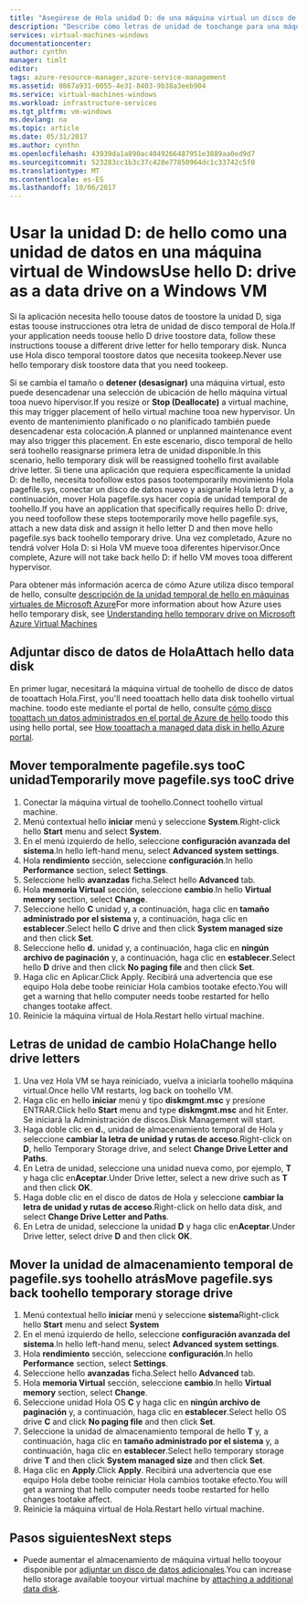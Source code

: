 ```yaml
---
title: "Asegúrese de Hola unidad D: de una máquina virtual un disco de datos | Documentos de Microsoft"
description: "Describe cómo letras de unidad de toochange para una máquina virtual de Windows para que puedan utilizar unidad D: de hello como una unidad de datos."
services: virtual-machines-windows
documentationcenter: 
author: cynthn
manager: timlt
editor: 
tags: azure-resource-manager,azure-service-management
ms.assetid: 0867a931-0055-4e31-8403-9b38a3eeb904
ms.service: virtual-machines-windows
ms.workload: infrastructure-services
ms.tgt_pltfrm: vm-windows
ms.devlang: na
ms.topic: article
ms.date: 05/31/2017
ms.author: cynthn
ms.openlocfilehash: 43939da1a890ac4049266487951e3889aa0ed9d7
ms.sourcegitcommit: 523283cc1b3c37c428e77850964dc1c33742c5f0
ms.translationtype: MT
ms.contentlocale: es-ES
ms.lasthandoff: 10/06/2017
---
```

# <a name="use-hello-d-drive-as-a-data-drive-on-a-windows-vm"></a><span data-ttu-id="01197-103">Usar la unidad D: de hello como una unidad de datos en una máquina virtual de Windows</span><span class="sxs-lookup"><span data-stu-id="01197-103">Use hello D: drive as a data drive on a Windows VM</span></span>
<span data-ttu-id="01197-104">Si la aplicación necesita hello toouse datos de toostore la unidad D, siga estas toouse instrucciones otra letra de unidad de disco temporal de Hola.</span><span class="sxs-lookup"><span data-stu-id="01197-104">If your application needs toouse hello D drive toostore data, follow these instructions toouse a different drive letter for hello temporary disk.</span></span> <span data-ttu-id="01197-105">Nunca use Hola disco temporal toostore datos que necesita tookeep.</span><span class="sxs-lookup"><span data-stu-id="01197-105">Never use hello temporary disk toostore data that you need tookeep.</span></span>

<span data-ttu-id="01197-106">Si se cambia el tamaño o **detener (desasignar)** una máquina virtual, esto puede desencadenar una selección de ubicación de hello máquina virtual tooa nuevo hipervisor.</span><span class="sxs-lookup"><span data-stu-id="01197-106">If you resize or **Stop (Deallocate)** a virtual machine, this may trigger placement of hello virtual machine tooa new hypervisor.</span></span> <span data-ttu-id="01197-107">Un evento de mantenimiento planificado o no planificado también puede desencadenar esta colocación.</span><span class="sxs-lookup"><span data-stu-id="01197-107">A planned or unplanned maintenance event may also trigger this placement.</span></span> <span data-ttu-id="01197-108">En este escenario, disco temporal de hello será toohello reasignarse primera letra de unidad disponible.</span><span class="sxs-lookup"><span data-stu-id="01197-108">In this scenario, hello temporary disk will be reassigned toohello first available drive letter.</span></span> <span data-ttu-id="01197-109">Si tiene una aplicación que requiera específicamente la unidad D: de hello, necesita toofollow estos pasos tootemporarily movimiento Hola pagefile.sys, conectar un disco de datos nuevo y asignarle Hola letra D y, a continuación, mover Hola pagefile.sys hacer copia de unidad temporal de toohello.</span><span class="sxs-lookup"><span data-stu-id="01197-109">If you have an application that specifically requires hello D: drive, you need toofollow these steps tootemporarily move hello pagefile.sys, attach a new data disk and assign it hello letter D and then move hello pagefile.sys back toohello temporary drive.</span></span> <span data-ttu-id="01197-110">Una vez completado, Azure no tendrá volver Hola D: si Hola VM mueve tooa diferentes hipervisor.</span><span class="sxs-lookup"><span data-stu-id="01197-110">Once complete, Azure will not take back hello D: if hello VM moves tooa different hypervisor.</span></span>

<span data-ttu-id="01197-111">Para obtener más información acerca de cómo Azure utiliza disco temporal de hello, consulte [descripción de la unidad temporal de hello en máquinas virtuales de Microsoft Azure](https://blogs.msdn.microsoft.com/mast/2013/12/06/understanding-the-temporary-drive-on-windows-azure-virtual-machines/)</span><span class="sxs-lookup"><span data-stu-id="01197-111">For more information about how Azure uses hello temporary disk, see [Understanding hello temporary drive on Microsoft Azure Virtual Machines](https://blogs.msdn.microsoft.com/mast/2013/12/06/understanding-the-temporary-drive-on-windows-azure-virtual-machines/)</span></span>

## <a name="attach-hello-data-disk"></a><span data-ttu-id="01197-112">Adjuntar disco de datos de Hola</span><span class="sxs-lookup"><span data-stu-id="01197-112">Attach hello data disk</span></span>
<span data-ttu-id="01197-113">En primer lugar, necesitará la máquina virtual de toohello de disco de datos de tooattach Hola.</span><span class="sxs-lookup"><span data-stu-id="01197-113">First, you'll need tooattach hello data disk toohello virtual machine.</span></span> <span data-ttu-id="01197-114">toodo este mediante el portal de hello, consulte [cómo disco tooattach un datos administrados en el portal de Azure de hello](attach-managed-disk-portal.md).</span><span class="sxs-lookup"><span data-stu-id="01197-114">toodo this using hello portal, see [How tooattach a managed data disk in hello Azure portal](attach-managed-disk-portal.md).</span></span>

## <a name="temporarily-move-pagefilesys-tooc-drive"></a><span data-ttu-id="01197-115">Mover temporalmente pagefile.sys tooC unidad</span><span class="sxs-lookup"><span data-stu-id="01197-115">Temporarily move pagefile.sys tooC drive</span></span>
1. <span data-ttu-id="01197-116">Conectar la máquina virtual de toohello.</span><span class="sxs-lookup"><span data-stu-id="01197-116">Connect toohello virtual machine.</span></span> 
2. <span data-ttu-id="01197-117">Menú contextual hello **iniciar** menú y seleccione **System**.</span><span class="sxs-lookup"><span data-stu-id="01197-117">Right-click hello **Start** menu and select **System**.</span></span>
3. <span data-ttu-id="01197-118">En el menú izquierdo de hello, seleccione **configuración avanzada del sistema**.</span><span class="sxs-lookup"><span data-stu-id="01197-118">In hello left-hand menu, select **Advanced system settings**.</span></span>
4. <span data-ttu-id="01197-119">Hola **rendimiento** sección, seleccione **configuración**.</span><span class="sxs-lookup"><span data-stu-id="01197-119">In hello **Performance** section, select **Settings**.</span></span>
5. <span data-ttu-id="01197-120">Seleccione hello **avanzadas** ficha.</span><span class="sxs-lookup"><span data-stu-id="01197-120">Select hello **Advanced** tab.</span></span>
6. <span data-ttu-id="01197-121">Hola **memoria Virtual** sección, seleccione **cambio**.</span><span class="sxs-lookup"><span data-stu-id="01197-121">In hello **Virtual memory** section, select **Change**.</span></span>
7. <span data-ttu-id="01197-122">Seleccione hello **C** unidad y, a continuación, haga clic en **tamaño administrado por el sistema** y, a continuación, haga clic en **establecer**.</span><span class="sxs-lookup"><span data-stu-id="01197-122">Select hello **C** drive and then click **System managed size** and then click **Set**.</span></span>
8. <span data-ttu-id="01197-123">Seleccione hello **d.** unidad y, a continuación, haga clic en **ningún archivo de paginación** y, a continuación, haga clic en **establecer**.</span><span class="sxs-lookup"><span data-stu-id="01197-123">Select hello **D** drive and then click **No paging file** and then click **Set**.</span></span>
9. <span data-ttu-id="01197-124">Haga clic en Aplicar.</span><span class="sxs-lookup"><span data-stu-id="01197-124">Click Apply.</span></span> <span data-ttu-id="01197-125">Recibirá una advertencia que ese equipo Hola debe toobe reiniciar Hola cambios tootake efecto.</span><span class="sxs-lookup"><span data-stu-id="01197-125">You will get a warning that hello computer needs toobe restarted for hello changes tootake affect.</span></span>
10. <span data-ttu-id="01197-126">Reinicie la máquina virtual de Hola.</span><span class="sxs-lookup"><span data-stu-id="01197-126">Restart hello virtual machine.</span></span>

## <a name="change-hello-drive-letters"></a><span data-ttu-id="01197-127">Letras de unidad de cambio Hola</span><span class="sxs-lookup"><span data-stu-id="01197-127">Change hello drive letters</span></span>
1. <span data-ttu-id="01197-128">Una vez Hola VM se haya reiniciado, vuelva a iniciarla toohello máquina virtual.</span><span class="sxs-lookup"><span data-stu-id="01197-128">Once hello VM restarts, log back on toohello VM.</span></span>
2. <span data-ttu-id="01197-129">Haga clic en hello **iniciar** menú y tipo **diskmgmt.msc** y presione ENTRAR.</span><span class="sxs-lookup"><span data-stu-id="01197-129">Click hello **Start** menu and type **diskmgmt.msc** and hit Enter.</span></span> <span data-ttu-id="01197-130">Se iniciará la Administración de discos.</span><span class="sxs-lookup"><span data-stu-id="01197-130">Disk Management will start.</span></span>
3. <span data-ttu-id="01197-131">Haga doble clic en **d.**, unidad de almacenamiento temporal de Hola y seleccione **cambiar la letra de unidad y rutas de acceso**.</span><span class="sxs-lookup"><span data-stu-id="01197-131">Right-click on **D**, hello Temporary Storage drive, and select **Change Drive Letter and Paths**.</span></span>
4. <span data-ttu-id="01197-132">En Letra de unidad, seleccione una unidad nueva como, por ejemplo, **T** y haga clic en**Aceptar**.</span><span class="sxs-lookup"><span data-stu-id="01197-132">Under Drive letter, select a new drive such as **T** and then click **OK**.</span></span> 
5. <span data-ttu-id="01197-133">Haga doble clic en el disco de datos de Hola y seleccione **cambiar la letra de unidad y rutas de acceso**.</span><span class="sxs-lookup"><span data-stu-id="01197-133">Right-click on hello data disk, and select **Change Drive Letter and Paths**.</span></span>
6. <span data-ttu-id="01197-134">En Letra de unidad, seleccione la unidad **D** y haga clic en**Aceptar**.</span><span class="sxs-lookup"><span data-stu-id="01197-134">Under Drive letter, select drive **D** and then click **OK**.</span></span> 

## <a name="move-pagefilesys-back-toohello-temporary-storage-drive"></a><span data-ttu-id="01197-135">Mover la unidad de almacenamiento temporal de pagefile.sys toohello atrás</span><span class="sxs-lookup"><span data-stu-id="01197-135">Move pagefile.sys back toohello temporary storage drive</span></span>
1. <span data-ttu-id="01197-136">Menú contextual hello **iniciar** menú y seleccione **sistema**</span><span class="sxs-lookup"><span data-stu-id="01197-136">Right-click hello **Start** menu and select **System**</span></span>
2. <span data-ttu-id="01197-137">En el menú izquierdo de hello, seleccione **configuración avanzada del sistema**.</span><span class="sxs-lookup"><span data-stu-id="01197-137">In hello left-hand menu, select **Advanced system settings**.</span></span>
3. <span data-ttu-id="01197-138">Hola **rendimiento** sección, seleccione **configuración**.</span><span class="sxs-lookup"><span data-stu-id="01197-138">In hello **Performance** section, select **Settings**.</span></span>
4. <span data-ttu-id="01197-139">Seleccione hello **avanzadas** ficha.</span><span class="sxs-lookup"><span data-stu-id="01197-139">Select hello **Advanced** tab.</span></span>
5. <span data-ttu-id="01197-140">Hola **memoria Virtual** sección, seleccione **cambio**.</span><span class="sxs-lookup"><span data-stu-id="01197-140">In hello **Virtual memory** section, select **Change**.</span></span>
6. <span data-ttu-id="01197-141">Seleccione unidad Hola OS **C** y haga clic en **ningún archivo de paginación** y, a continuación, haga clic en **establecer**.</span><span class="sxs-lookup"><span data-stu-id="01197-141">Select hello OS drive **C** and click **No paging file** and then click **Set**.</span></span>
7. <span data-ttu-id="01197-142">Seleccione la unidad de almacenamiento temporal de hello **T** y, a continuación, haga clic en **tamaño administrado por el sistema** y, a continuación, haga clic en **establecer**.</span><span class="sxs-lookup"><span data-stu-id="01197-142">Select hello temporary storage drive **T** and then click **System managed size** and then click **Set**.</span></span>
8. <span data-ttu-id="01197-143">Haga clic en **Apply**.</span><span class="sxs-lookup"><span data-stu-id="01197-143">Click **Apply**.</span></span> <span data-ttu-id="01197-144">Recibirá una advertencia que ese equipo Hola debe toobe reiniciar Hola cambios tootake efecto.</span><span class="sxs-lookup"><span data-stu-id="01197-144">You will get a warning that hello computer needs toobe restarted for hello changes tootake affect.</span></span>
9. <span data-ttu-id="01197-145">Reinicie la máquina virtual de Hola.</span><span class="sxs-lookup"><span data-stu-id="01197-145">Restart hello virtual machine.</span></span>

## <a name="next-steps"></a><span data-ttu-id="01197-146">Pasos siguientes</span><span class="sxs-lookup"><span data-stu-id="01197-146">Next steps</span></span>
* <span data-ttu-id="01197-147">Puede aumentar el almacenamiento de máquina virtual hello tooyour disponible por [adjuntar un disco de datos adicionales](attach-managed-disk-portal.md).</span><span class="sxs-lookup"><span data-stu-id="01197-147">You can increase hello storage available tooyour virtual machine by [attaching a additional data disk](attach-managed-disk-portal.md).</span></span>

